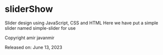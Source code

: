 # sliderShow
Slider design using JavaScript, CSS and HTML
Here we have put a simple slider named simple-slider for use

Copyright amir javanmir

Released on: June 13, 2023
